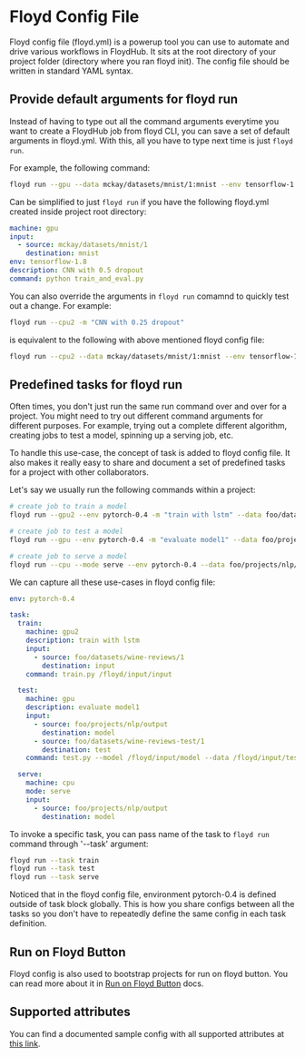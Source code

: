 # Floyd Config File

Floyd config file (floyd.yml) is a powerup tool you can use to automate and drive various workflows in FloydHub. It sits at the root directory of your project folder (directory where you ran floyd init). The config file should be written in standard YAML syntax.


## Provide default arguments for floyd run

Instead of having to type out all the command arguments everytime you want to create a FloydHub job from floyd CLI, you can save a set of default arguments in floyd.yml. With this, all you have to type next time is just `floyd run`.

For example, the following command:

```bash
floyd run --gpu --data mckay/datasets/mnist/1:mnist --env tensorflow-1.8 -m "CNN with 0.5 dropout" "python train_and_eval.py"
```

Can be simplified to just `floyd run` if you have the following floyd.yml created inside project root directory:

```yaml
machine: gpu
input:
  - source: mckay/datasets/mnist/1
    destination: mnist
env: tensorflow-1.8
description: CNN with 0.5 dropout
command: python train_and_eval.py
```

You can also override the arguments in `floyd run` comamnd to quickly test out a change. For example:

```bash
floyd run --cpu2 -m "CNN with 0.25 dropout"
```

is equivalent to the following with above mentioned floyd config file:

```bash
floyd run --cpu2 --data mckay/datasets/mnist/1:mnist --env tensorflow-1.8 -m "CNN with 0.25 dropout" "python train_and_eval.py"
```


## Predefined tasks for floyd run

Often times, you don't just run the same run command over and over for a
project. You might need to try out different command arguments for different
purposes. For example, trying out a complete different algorithm, creating jobs
to test a model, spinning up a serving job, etc.

To handle this use-case, the concept of task is added to floyd config file. It
also makes it really easy to share and document a set of predefined tasks for a
project with other collaborators.

Let's say we usually run the following commands within a project:

```bash
# create job to train a model
floyd run --gpu2 --env pytorch-0.4 -m "train with lstm" --data foo/datasets/wine-reviews/1:input "train.py /floyd/input/input"

# create job to test a model
floyd run --gpu --env pytorch-0.4 -m "evaluate model1" --data foo/projects/nlp/1/output:model --data foo/datasets/wine-reviews-test/1:test "test.py --model /floyd/input/model --data /floyd/input/test"

# create job to serve a model
floyd run --cpu --mode serve --env pytorch-0.4 --data foo/projects/nlp/1/output:model
```

We can capture all these use-cases in floyd config file:

```yaml
env: pytorch-0.4

task:
  train:
    machine: gpu2
    description: train with lstm
    input:
      - source: foo/datasets/wine-reviews/1
        destination: input
    command: train.py /floyd/input/input

  test:
    machine: gpu
    description: evaluate model1
    input:
      - source: foo/projects/nlp/output
        destination: model
      - source: foo/datasets/wine-reviews-test/1
        destination: test
    command: test.py --model /floyd/input/model --data /floyd/input/test

  serve:
    machine: cpu
    mode: serve
    input:
      - source: foo/projects/nlp/output
        destination: model
```

To invoke a specific task, you can pass name of the task to `floyd run` command through '--task' argument:

```bash
floyd run --task train
floyd run --task test
floyd run --task serve
```

Noticed that in the floyd config file, environment pytorch-0.4 is defined outside of task block globally. This is how you share configs between all the tasks so you don't have to repeatedly define the same config in each task definition.


## Run on Floyd Button

Floyd config is also used to bootstrap projects for run on floyd button. You can read more about it in [Run on Floyd Button](./guides/run_on_floydhub_button.md) docs.


## Supported attributes

You can find a documented sample config with all supported attributes at [this link](https://github.com/floydhub/floyd-cli/blob/master/floyd/cli/default_floyd.yml).
